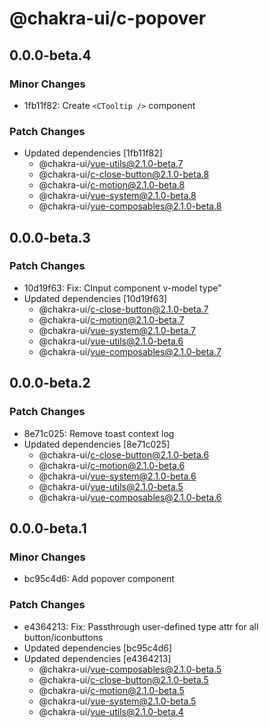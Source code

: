 # @chakra-ui/c-popover

## 0.0.0-beta.4

### Minor Changes

- 1fb11f82: Create `<CTooltip />` component

### Patch Changes

- Updated dependencies [1fb11f82]
  - @chakra-ui/vue-utils@2.1.0-beta.7
  - @chakra-ui/c-close-button@2.1.0-beta.8
  - @chakra-ui/c-motion@2.1.0-beta.8
  - @chakra-ui/vue-system@2.1.0-beta.8
  - @chakra-ui/vue-composables@2.1.0-beta.8

## 0.0.0-beta.3

### Patch Changes

- 10d19f63: Fix: CInput component v-model type"
- Updated dependencies [10d19f63]
  - @chakra-ui/c-close-button@2.1.0-beta.7
  - @chakra-ui/c-motion@2.1.0-beta.7
  - @chakra-ui/vue-system@2.1.0-beta.7
  - @chakra-ui/vue-utils@2.1.0-beta.6
  - @chakra-ui/vue-composables@2.1.0-beta.7

## 0.0.0-beta.2

### Patch Changes

- 8e71c025: Remove toast context log
- Updated dependencies [8e71c025]
  - @chakra-ui/c-close-button@2.1.0-beta.6
  - @chakra-ui/c-motion@2.1.0-beta.6
  - @chakra-ui/vue-system@2.1.0-beta.6
  - @chakra-ui/vue-utils@2.1.0-beta.5
  - @chakra-ui/vue-composables@2.1.0-beta.6

## 0.0.0-beta.1

### Minor Changes

- bc95c4d6: Add popover component

### Patch Changes

- e4364213: Fix: Passthrough user-defined type attr for all button/iconbuttons
- Updated dependencies [bc95c4d6]
- Updated dependencies [e4364213]
  - @chakra-ui/vue-composables@2.1.0-beta.5
  - @chakra-ui/c-close-button@2.1.0-beta.5
  - @chakra-ui/c-motion@2.1.0-beta.5
  - @chakra-ui/vue-system@2.1.0-beta.5
  - @chakra-ui/vue-utils@2.1.0-beta.4
